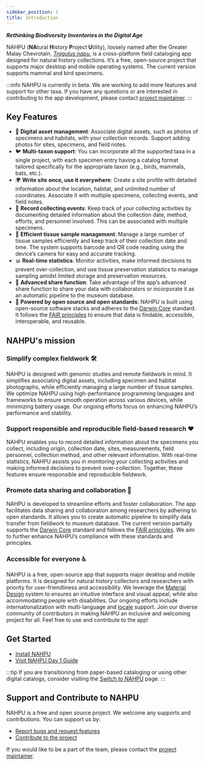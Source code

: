 ```yaml
---
sidebar_position: 1
title: Introduction
---
```


**_Rethinking Biodiversity Inventories in the Digital Age_**

NAHPU (**NA**tural **H**istory **P**roject **U**tility), loosely named after the Greater Malay Chevrotain, [_Tragulus napu_](https://animaldiversity.org/accounts/Tragulus_napu/), is a cross-platform field cataloging app designed for natural history collections. It’s a free, open-source project that supports major desktop and mobile operating systems. The current version supports mammal and bird specimens.

:::info
NAHPU is currently in beta. We are working to add more features and support for other taxa. If you have any questions or are interested in contributing to the app development, please contact [project maintainer](https://hhandika.com/contact.html).
:::

## Key Features

- 📸 **Digital asset management**: Associate digital assets, such as photos of specimens and habitats, with your collection records. Support adding photos for sites, specimens, and field notes.
- 🐦 **Multi-taxon support**: You can incorporate all the supported taxa in a single project, with each specimen entry having a catalog format tailored specifically for the appropriate taxon (e.g., birds, mammals, bats, etc.).
- 🌍 **Write site once, use it everywhere**: Create a site profile with detailed information about the location, habitat, and unlimited number of coordinates. Associate it with multiple specimens, collecting events, and field notes.
- 📅 **Record collecting events**: Keep track of your collecting activities by documenting detailed information about the collection date, method, efforts, and personnel involved. This can be associated with multiple specimens.
- 🧬 **Efficient tissue sample management**: Manage a large number of tissue samples efficiently and keep track of their collection date and time. The system supports barcode and QR code reading using the device’s camera for easy and accurate tracking.
- 📊 **Real-time statistics**: Monitor activities, make informed decisions to prevent over-collection, and use tissue preservation statistics to manage sampling amidst limited storage and preservation resources.
- 🔄 **Advanced share function**: Take advantage of the app’s advanced share function to share your data with collaborators or incorporate it as an automatic pipeline to the museum database.
- 💪 **Powered by open source and open standards**: NAHPU is built using open-source software stacks and adheres to the [Darwin Core](https://dwc.tdwg.org/) standard. It follows the [FAIR principles](https://www.go-fair.org/) to ensure that data is findable, accessible, interoperable, and reusable.

## NAHPU's mission

### Simplify complex fieldwork 🛠️

NAHPU is designed with genomic studies and remote fieldwork in mind. It simplifies associating digital assets, including specimen and habitat photographs, while efficiently managing a large number of tissue samples. We optimize NAHPU using high-performance programming languages and frameworks to ensure smooth operation across various devices, while minimizing battery usage. Our ongoing efforts focus on enhancing NAHPU’s performance and stability.

### Support responsible and reproducible field-based research ❤️

NAHPU enables you to record detailed information about the specimens you collect, including origin, collection date, sites, measurements, field personnel, collection method, and other relevant information. With real-time statistics, NAHPU assists you in monitoring your collecting activities and making informed decisions to prevent over-collection. Together, these features ensure responsible and reproducible fieldwork.

### Promote data sharing and collaboration 🤝

NAHPU is developed to streamline efforts and foster collaboration. The app facilitates data sharing and collaboration among researchers by adhering to open standards. It allows you to create automatic pipeline to simplify data transfer from fieldwork to museum database. The current version partially supports the [Darwin Core](https://dwc.tdwg.org/) standard and follows the [FAIR principles](https://www.go-fair.org/). We aim to further enhance NAHPU’s compliance with these standards and principles.

### Accessible for everyone ♿️

NAHPU is a free, open-source app that supports major desktop and mobile platforms. It is designed for natural history collectors and researchers with priority for user-friendliness and accessibility. We leverage the [Material Design](https://m3.material.io/) system to ensures an intuitive interface and visual appeal, while also accommodating people with disabilities. Our ongoing efforts include internationalization with multi-language and [locale](https://en.wikipedia.org/wiki/Locale_(computer_software)) support. Join our diverse community of contributors in making NAHPU an inclusive and welcoming project for all. Feel free to use and contribute to the app!

## Get Started

- [Install NAHPU](./installation)
- [Visit NAHPU Day 1 Guide](./day_one)

:::tip
If you are transitioning from paper-based cataloging or using other digital catalogs, consider visiting the [Switch to NAHPU](./switch) page.
:::

## Support and Contribute to NAHPU

NAHPU is a free and open source project. We welcome any supports and contributions. You can support us by:

- [Report bugs and request features](https://github.com/hhandika/nahpu/issues)
- [Contribute to the project](https://docs.NAHPU.app/en/contributing)

If you would like to be a part of the team, please contact the [project maintainer](https://hhandika.com/contact.html).
